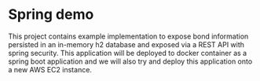 # Spring demo

This project contains example implementation to expose bond information persisted in an in-memory h2 database and exposed via a REST API with spring security.
This application will be deployed to docker container as a spring boot application and  we will also try and deploy this application onto a new AWS EC2 instance.